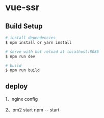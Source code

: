 # vue-ssr 

## Build Setup

``` bash
# install dependencies
$ npm install or yarn install

# serve with hot reload at localhost:8086
$ npm run dev

# build
$ npm run build
```

## deploy

1、nginx config

2、pm2 start npm -- start

